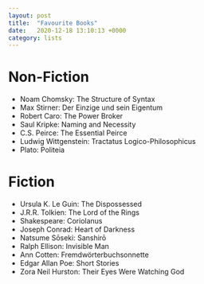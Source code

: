```yaml
---
layout: post
title:  "Favourite Books"
date:   2020-12-18 13:10:13 +0000
category: lists
---
```


# Non-Fiction
- Noam Chomsky: The Structure of Syntax
- Max Stirner: Der Einzige und sein Eigentum
- Robert Caro: The Power Broker
- Saul Kripke: Naming and Necessity
- C.S. Peirce: The Essential Peirce
- Ludwig Wittgenstein: Tractatus Logico-Philosophicus
- Plato: Politeia

# Fiction
- Ursula K. Le Guin: The Dispossessed
- J.R.R. Tolkien: The Lord of the Rings
- Shakespeare: Coriolanus
- Joseph Conrad: Heart of Darkness
- Natsume Sōseki: Sanshirō
- Ralph Ellison: Invisible Man
- Ann Cotten: Fremdwörterbuchsonnette
- Edgar Allan Poe: Short Stories
- Zora Neil Hurston: Their Eyes Were Watching God

